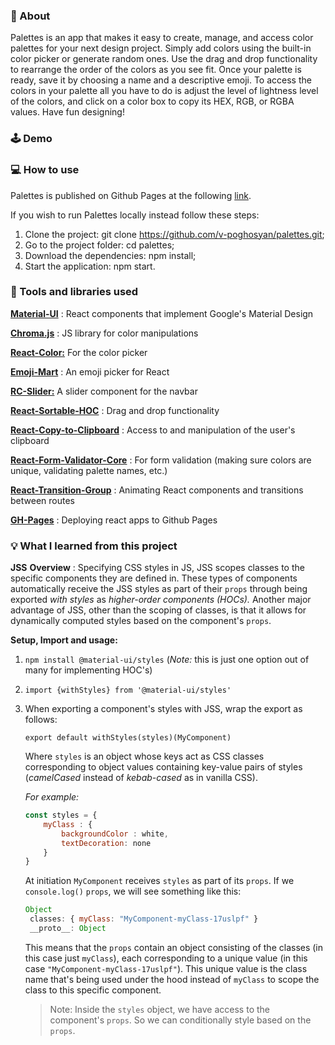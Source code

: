 ### 📄 About

Palettes is an app that makes it easy to create, manage, and access color palettes for your next design project. Simply add colors using the built-in color picker or generate random ones. Use the drag and drop functionality to rearrange the order of the colors as you see fit. Once your palette is ready, save it by choosing a name and a descriptive emoji. To access the colors in your palette all you have to do is adjust the level of lightness level of the colors, and click on a color box to copy its HEX, RGB, or RGBA values. Have fun designing!

### 🕹️ Demo



### 💻 How to use

Palettes is published on Github Pages at the following [link](https://v-poghosyan.github.io/palettes/). 

If you wish to run Palettes locally instead follow these steps:
1. Clone the project: git clone https://github.com/v-poghosyan/palettes.git;
2. Go to the project folder: cd palettes;
3. Download the dependencies: npm install;
4. Start the application: npm start.

### 🔧 Tools and libraries used

[**Material-UI**](https://material-ui.com/) : React components that implement Google's Material Design


[**Chroma.js**](https://github.com/gka/chroma.js) : JS library for color manipulations


[**React-Color:**](https://casesandberg.github.io/react-color/) For the color picker

[**Emoji-Mart**](https://github.com/missive/emoji-mart) : An emoji picker for React

[**RC-Slider:**](https://github.com/react-component/slider/) A slider component for the navbar

[**React-Sortable-HOC**](https://github.com/clauderic/react-sortable-hoc) : Drag and drop functionality

[**React-Copy-to-Clipboard**](https://www.npmjs.com/package/react-copy-to-clipboard) : Access to and manipulation of the user's clipboard


[**React-Form-Validator-Core**](https://www.npmjs.com/package/react-form-validator-core) : For form validation (making sure colors are unique, validating palette names, etc.)

[**React-Transition-Group**](https://www.npmjs.com/package/react-transition-group) : Animating React components and transitions between routes

[**GH-Pages**](https://www.npmjs.com/package/gh-pages) : Deploying react apps to Github Pages

### 💡 What I learned from this project

**JSS** 
**Overview** : Specifying CSS styles in JS, JSS scopes classes to the specific components they are defined in. These types of components automatically receive the JSS styles as part of their `props` through being exported *with styles* as *higher-order components (HOCs).* Another major advantage of JSS, other than the scoping of classes, is that it allows for dynamically computed styles based on the component's `props`. 

**Setup, Import and usage:**

1. `npm install @material-ui/styles` (*Note:* this is just one option out of many for implementing HOC's)

2. `import {withStyles} from '@material-ui/styles'`

3. When exporting a component's styles with JSS, wrap the export as follows: 

   `export default withStyles(styles)(MyComponent)`

   Where `styles` is an object whose keys act as CSS classes corresponding to object values containing key-value pairs of styles (*camelCased* instead of *kebab-cased* as in vanilla CSS).

   *For example:*

   ```jsx
   const styles = {
       myClass : {
           backgroundColor : white,
           textDecoration: none
       }
   }
   ```

   At initiation `MyComponent` receives `styles` as part of its `props`.
   If we `console.log()` `props`, we will see something like this:

   ```jsx
   Object
   	classes: { myClass: "MyComponent-myClass-17uslpf" }
   	__proto__: Object
   ```

   This means that the `props` contain an object consisting of the classes (in this case just `myClass`), each corresponding to a unique value (in this case `"MyComponent-myClass-17uslpf"`). This unique value is the class name that's being used under the hood instead of `myClass` to scope the class to this specific component.

   > Note: Inside the `styles` object, we have access to the component's `props`. So we can conditionally style based on the `props`.
